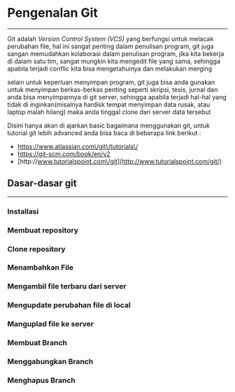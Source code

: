 # Pengenalan Git

---

Git adalah _Version Control System \(VCS\)_  yang berfungsi untuk melacak perubahan file, hal ini sangat penting dalam penulisan program, git juga sangan memudahkan kolaborasi dalam penulisan program, jika kita bekerja di dalam satu tim, sangat mungkin kita mengedit file yang sama, sehingga apabila terjadi conflic kita bisa mengetahuinya dan melakukan merging

selain untuk keperluan menyimpan program, git juga bisa anda gunakan untuk menyimpan berkas-berkas penting seperti skripsi, tesis, jurnal dan anda bisa menyimpannya di git server, sehingga apabila terjadi hal-hal yang tidak di inginkan\(misalnya hardisk tempat menyimpan data rusak, atau laptop malah hilang\) maka anda tinggal clone dari server data tersebut

Disini hanya akan di ajarkan basic bagaimana menggunakan git, untuk tutorial git lebih advanced anda bisa baca di beberapa link berikut :

* [https:\/\/www.atlassian.com\/git\/tutorials\/ ](https://www.atlassian.com/git/tutorials/)
* [https:\/\/git-scm.com\/book\/en\/v2](https://git-scm.com/book/en/v2)
* [http:\/\/www.tutorialspoint.com\/git](http://www.tutorialspoint.com/git/)

## Dasar-dasar git

---

### Installasi

### Membuat repository

### Clone repository

### Menambahkan File

### Mengambil file terbaru dari server

### Mengupdate perubahan file di local

### Manguplad file ke server 

### Membuat Branch

### Menggabungkan Branch

### Menghapus Branch



